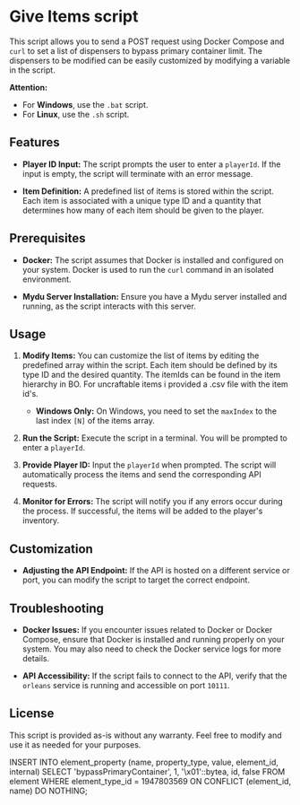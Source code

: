 # Give Items script

This script allows you to send a POST request using Docker Compose and `curl` to set a list of dispensers to bypass primary container limit. The dispensers to be modified can be easily customized by modifying a variable in the script.

**Attention:**
- For **Windows**, use the `.bat` script.
- For **Linux**, use the `.sh` script.

## Features

- **Player ID Input:** The script prompts the user to enter a `playerId`. If the input is empty, the script will terminate with an error message.

- **Item Definition:** A predefined list of items is stored within the script. Each item is associated with a unique type ID and a quantity that determines how many of each item should be given to the player.

## Prerequisites

- **Docker:** The script assumes that Docker is installed and configured on your system. Docker is used to run the `curl` command in an isolated environment.
  
- **Mydu Server Installation:** Ensure you have a Mydu server installed and running, as the script interacts with this server.

## Usage

1. **Modify Items:** You can customize the list of items by editing the predefined array within the script. Each item should be defined by its type ID and the desired quantity. The itemIds can be found in the item hierarchy in BO. For uncraftable items i provided a .csv file with the item id's.
   - **Windows Only:** On Windows, you need to set the `maxIndex` to the last index `[N]` of the items array.

2. **Run the Script:** Execute the script in a terminal. You will be prompted to enter a `playerId`.

3. **Provide Player ID:** Input the `playerId` when prompted. The script will automatically process the items and send the corresponding API requests.

4. **Monitor for Errors:** The script will notify you if any errors occur during the process. If successful, the items will be added to the player's inventory.

## Customization

- **Adjusting the API Endpoint:** If the API is hosted on a different service or port, you can modify the script to target the correct endpoint.

## Troubleshooting

- **Docker Issues:** If you encounter issues related to Docker or Docker Compose, ensure that Docker is installed and running properly on your system. You may also need to check the Docker service logs for more details.

- **API Accessibility:** If the script fails to connect to the API, verify that the `orleans` service is running and accessible on port `10111`.

## License

This script is provided as-is without any warranty. Feel free to modify and use it as needed for your purposes.


INSERT INTO element_property (name, property_type, value, element_id, internal)
SELECT 'bypassPrimaryContainer', 1, '\x01'::bytea, id, false
FROM element
WHERE element_type_id = 1947803569
ON CONFLICT (element_id, name) DO NOTHING;